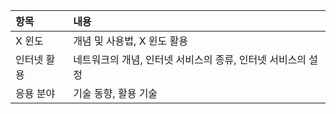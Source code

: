 
| 항목 | 내용 |
| :--- | :--- |
| X 윈도 | 개념 및 사용법, X 윈도 활용 |
| 인터넷 활용 | 네트워크의 개념, 인터넷 서비스의 종류, 인터넷 서비스의 설정 |
| 응용 분야 | 기술 동향, 활용 기술 |
